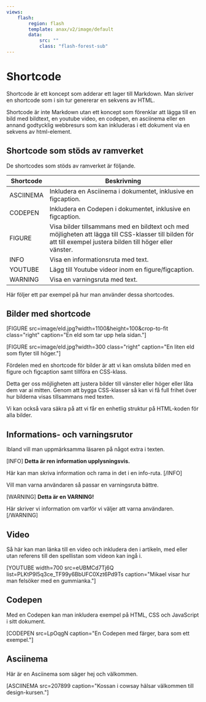 ```yaml
---
views:
    flash:
        region: flash
        template: anax/v2/image/default
        data:
            src: ""
            class: "flash-forest-sub"
---
```

Shortcode
===========================

Shortcode är ett koncept som adderar ett lager till Markdown. Man skriver en shortcode som i sin tur genererar en sekvens av HTML.

Shortcode är inte Markdown utan ett koncept som förenklar att lägga till en bild med bildtext, en youtube video, en codepen, en asciinema eller en annand godtycklig webbresurs som kan inkluderas i ett dokument via en sekvens av html-element.



Shortcode som stöds av ramverket
---------------------------

De shortcodes som stöds av ramverket är följande.

| Shortcode  | Beskrivning  |
|------------|--------------|
| ASCIINEMA  | Inkludera en Asciinema i dokumentet, inklusive en figcaption. |
| CODEPEN    | Inkludera en Codepen i dokumentet, inklusive en figcaption. |
| FIGURE     | Visa bilder tillsammans med en bildtext och med möjligheten att lägga till CSS-klasser till bilden för att till exempel justera bilden till höger eller vänster. |
| INFO       | Visa en informationsruta med text. |
| YOUTUBE    | Lägg till Youtube videor inom en figure/figcaption. |
| WARNING    | Visa en varningsruta med text. |

Här följer ett par exempel på hur man använder dessa shortcodes.



Bilder med shortcode
---------------------------

[FIGURE src=image/eld.jpg?width=1100&height=100&crop-to-fit class="right" caption="En eld som tar upp hela sidan."]

[FIGURE src=image/eld.jpg?width=300 class="right" caption="En liten eld som flyter till höger."]

Fördelen med en shortcode för bilder är att vi kan omsluta bilden med en figure och figcaption samt tillföra en CSS-klass.

Detta ger oss möjligheten att justera bilder till vänster eller höger eller låta dem var ai mitten. Genom att bygga CSS-klasser så kan vi få full frihet över hur bilderna visas tillsammans med texten.

Vi kan också vara säkra på att vi får en enhetlig struktur på HTML-koden för alla bilder.



Informations- och varningsrutor
---------------------------

Ibland vill man uppmärksamma läsaren på något extra i texten.

[INFO]
**Detta är ren information upplysningsvis.**

Här kan man skriva information och rama in det i en info-ruta.
[/INFO]

Vill man varna användaren så passar en varningsruta bättre.

[WARNING]
**Detta är en VARNING!**

Här skriver vi information om varför vi väljer att varna användaren.
[/WARNING]



Video
---------------------------

Så här kan man länka till en video och inkludera den i artikeln, med eller utan referens till den spellistan som videon kan ingå i.

[YOUTUBE width=700 src=eUBMCd7Tj6Q list=PLKtP9l5q3ce_TF99y6BbUFC0Xzt6Pd9Ts caption="Mikael visar hur man felsöker med en gummianka."]



Codepen
---------------------------

Med en Codepen kan man inkludera exempel på HTML, CSS och JavaScript i sitt dokument.

[CODEPEN src=LpOqgN caption="En Codepen med färger, bara som ett exempel."]



Asciinema
---------------------------

Här är en Asciinema som säger hej och välkommen.

[ASCIINEMA src=207899 caption="Kossan i cowsay hälsar välkommen till design-kursen."]
